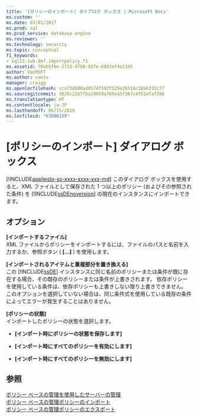 ```yaml
---
title: '[ポリシーのインポート] ダイアログ ボックス | Microsoft Docs'
ms.custom: ''
ms.date: 03/01/2017
ms.prod: sql
ms.prod_service: database-engine
ms.reviewer: ''
ms.technology: security
ms.topic: conceptual
f1_keywords:
- sql13.swb.dmf.importpolicy.f1
ms.assetid: 78ab5f6e-2f13-4788-937e-8892ef4e2345
author: VanMSFT
ms.author: vanto
manager: craigg
ms.openlocfilehash: cca73d0d0ad9574f592f529a26518c18a6332c77
ms.sourcegitcommit: 3026c22b7fba19059a769ea5f367c4f51efaf286
ms.translationtype: HT
ms.contentlocale: ja-JP
ms.lasthandoff: 06/15/2019
ms.locfileid: "63006159"
---
```

# <a name="import-policies-dialog-box"></a>[ポリシーのインポート] ダイアログ ボックス
[!INCLUDE[appliesto-ss-xxxx-xxxx-xxx-md](../../includes/appliesto-ss-xxxx-xxxx-xxx-md.md)]
  このダイアログ ボックスを使用すると、XML ファイルとして保存された 1 つ以上のポリシー (およびその参照された条件) を [!INCLUDE[ssDEnoversion](../../includes/ssdenoversion-md.md)] の現在のインスタンスにインポートできます。  
  
## <a name="options"></a>オプション  
 **[インポートするファイル]**  
 XML ファイルからポリシーをインポートするには、ファイルのパスと名前を入力するか、参照ボタン ( **[...]** ) を使用します。  
  
 **[インポートされるアイテムと重複部分を置き換える]**  
 この [!INCLUDE[ssDE](../../includes/ssde-md.md)] インスタンスに同じ名前のポリシーまたは条件が既に存在する場合、その既存のポリシーまたは条件が上書きされます。 依存ポリシーを使用している条件は、依存ポリシーも上書きしない限り上書きできません。 このオプションを選択していない場合は、同じ条件式を使用している既存の条件によってエラーが発生することはありません。  
  
 **[ポリシーの状態]**  
 インポートしたポリシーの状態を選択します。  
  
-   **[インポート時にポリシーの状態を保存します]**  
  
-   **[インポート時にすべてのポリシーを有効にします]**  
  
-   **[インポート時にすべてのポリシーを無効にします]**  
  
## <a name="see-also"></a>参照  
 [ポリシー ベースの管理を使用したサーバーの管理](../../relational-databases/policy-based-management/administer-servers-by-using-policy-based-management.md)   
 [ポリシー ベースの管理ポリシーのインポート](../../relational-databases/policy-based-management/import-a-policy-based-management-policy.md)   
 [ポリシー ベースの管理ポリシーのエクスポート](../../relational-databases/policy-based-management/export-a-policy-based-management-policy.md)  
  
  
